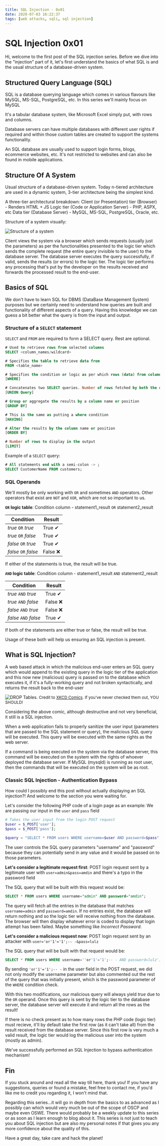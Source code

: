 ```yaml
---
title: SQL Injection - 0x01
date: 2020-07-03 16:22:37
tags: [web attacks, sqli, sql injection]
---
```


# SQL Injection 0x01

<!-- 💉 Injections are pretty cool aren't they? 💉 -->

Hi, welcome to the first post of the SQL injection series. Before we dive into the "injection" part of it, let's first understand the basics of what SQL is and the usual structure of a database-driven system.

## Structured Query Language (SQL)

SQL is a database querying language which comes in various flavours like MySQL, MS-SQL, PostgreSQL, etc. In this series we'll mainly focus on MySQL

It's a tabular database system, like Microsoft Excel simply put, with rows and columns.

Database servers can have multiple databases with different user rights if required and within those custom tables are created to support the systems functionality.

An SQL database are usually used to support login forms, blogs, ecommerce websites, etc. It's not restricted to websites and can also be found in mobile applications.

## Structure Of A System
Usual structure of a database-driven system. Today n-tiered architecture are used in a dynamic system, 3-tier architecture being the simplest kind.

A three-tier architectural breakdown: 
Client (or Presentation) tier (Browser) - Renders HTML + JS
Logic tier (Code or Application Server) - PHP, ASPX, etc
Data tier (Database Server) - MySQL, MS-SQL, PostgreSQL, Oracle, etc.

Structure of a system visually:

![Structure of a system](/sqli-0x01/system_structure.png)

Client views the system via a browser which sends requests (usually just the parameters) as per the functionalities presented to the logic tier which sends the complete request (the entire query invisible to the user) to the database server.
The database server executes the query successfully, if valid, sends the results (or errors) to the logic tier. The logic tier performs any processing that's put by the developer on the results received and forwards the processed result to the end-user.

<!-- Structure explanation done -->

## Basics of SQL
We don't have to learn SQL for DBMS (DataBase Management System) purposes but we certainly need to understand how queries are built and functionality of different aspects of a query. Having this knowledge we can guess a bit better what the query is from the input and output.

### Structure of a `SELECT` statement
`SELECT` and `FROM` are required to form a SELECT query. Rest are optional.
``` SQL
# Used to retrieve rows from selected columns
SELECT <column_names/wildcard>

# Specifies the table to retrieve data from
FROM <table_name>

# Specifies the condition or logic as per which rows (data) from columns specified should be retrieved
[WHERE]

# Concatenates two SELECT queries. Number of rows fetched by both the queries should be same.
[UNION Query]

# Group or aggregate the results by a column name or position
[GROUP BY]

# This is the same as putting a where condition
[HAVING]

# Alter the results by the column name or position
[ORDER BY]

# Number of rows to display in the output
[LIMIT]
```

Example of a `SELECT` query:

``` SQL
# All statements end with a semi-colon -> ;
SELECT CustomerName FROM customers;
```

### SQL Operands

We'll mostly be only working with `OR` and sometimes `AND` operators. Other operators that exist are `NOT` and `XOR`, which are not so important to us.

**`OR` logic table**:
Condition column - statement1_result `OR` statement2_result

| Condition | Result |
| --------- | ------ |
| *true* `OR` *true* | True ✔ |
| *true* `OR` *false* | True ✔ |
| *false* `OR` *true* | True ✔ |
| *false* `OR` *false* | False ❌ |

If either of the statements is true, the result will be true.

**`AND` logic table**:
Condition column - statement1_result `AND` statement2_result

| Condition | Result |
| --------- | ------ |
| *true* `AND` *true* | True ✔ |
| *true* `AND` *false* | False ❌ |
| *false* `AND` *true* | False ❌ |
| *false* `AND` *false* | True ✔ |

If both of the statements are either true or false, the result will be true.

Usage of these both will help us ensuring an SQL injection is present.

## What is SQL Injection?
A web based attack in which the malicious end-user enters an SQL query which would append to the existing query in the logic tier of the application and this now new (malicious) query is passed on to the database which executes it, if it's a fully-working query and not broken syntactically, and returns the result back to the end-user

![DROP Tables. ](/sqli-0x01/exploits_of_a_mom.png)
<span style="font-size: small;">Credit to <a href="https://xkcd.com/327/" target="_blank">XKCD Comics</a>. If you've never checked them out, YOU SHOULD!</span>

Considering the above comic, although destructive and not very beneficial, it still is a SQL injection.

When a web application fails to properly sanitize the user input (parameters that are passed to the SQL statement or query), the malicious SQL query will be executed. This query will be executed with the same rights as the web server.

If a command is being executed on the system via the database server, this command will be executed on the system with the rights of whoever deployed the database server. If MySQL (mysqld) is running as root user, then the commands that will be executed on the system will be as root.

### Classic SQL Injection - Authentication Bypass
How could I possibly end this post without actually displaying an SQL injection?! And welcome to the section you were waiting for.

Let's consider the following PHP code of a login page as an example:
We are passing our input in the `user` and `pass` field
``` PHP
# Takes the user input from the login POST request
$user = $_POST['user'];
$pass = $_POST['pass'];

$query = "SELECT * FROM users WHERE username=$user AND password=$pass";
```
The user controls the SQL query parameters "username" and "password" because they can potentially send in any value and it would be passed on to those parameters.

**Let's consider a legitimate request first**:
POST login request sent by a legitimate user with `user=admin&pass=amdin` and there's a typo in the password field

The SQL query that will be built with this request would be:
``` SQL
SELECT * FROM users WHERE username="admin" AND password="amdin";
```
The query will fetch all the entries in the database that matches `username=admin` and `password=amdin`. If no entries exist, the database will return nothing and so the logic tier will receive nothing from the database. The browser will then display whatever error is coded to display that login attempt has been failed.
Maybe something like *Incorrect Password*.

**Let's consider a malicious request now**:
POST login request sent by an attacker with `user='or'1'='1';-- -&pass=lulz`

The SQL query that will be built with that request would be:
``` SQL
SELECT * FROM users WHERE username=''or'1'='1';-- - AND password=lulz';
```

By sending `'or'1'='1';-- -` in the user field in the POST request, we did not only modify the username parameter but also commented out the rest of the query that was initially present, which is the password parameter of the `WHERE` condition check. 

With this two modifications, our malicious query will always yield *true* due to the `OR` operand. Once this query is sent by the logic tier to the database server, the database server will execute it and return all the rows as the result!

If there is no check present as to how many rows the PHP code (logic tier) must recieve, it'll by default take the first row (as it can't take all) from the result received from the database server. Since this first row is very much a valid result, the logic tier would log the malicious user into the system (mostly as admin).

We've successfully performed an SQL Injection to bypass authentication mechanism!

## Fin
If you stuck around and read all the way till here, thank you! If you have any suggestions, queries or found a mistake, feel free to contact me, if you'd like me to credit you regarding it, I won't mind that.

Regarding this series...it will go in depth from the basics to as advanced as I possibly can which would very much be out of the scope of OSCP and maybe even OSWE. There would probably be a weekly update to this series or as soon as I learn enough to blog about it.
This series is not just to teach you about SQL injection but are also my personal notes if that gives you any more confidence about the quality of this.

Have a great day, take care and hack the planet!